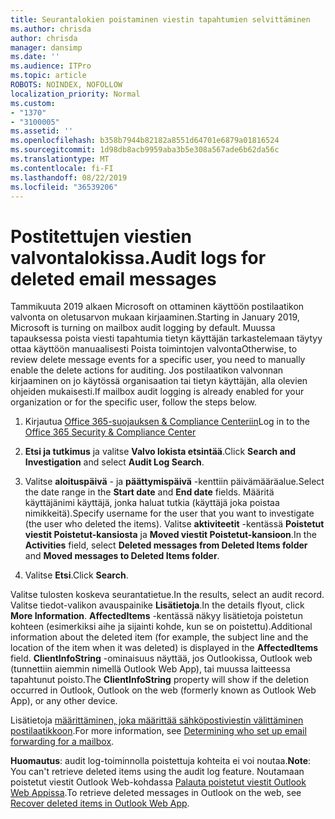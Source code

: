 ```yaml
---
title: Seurantalokien poistaminen viestin tapahtumien selvittäminen
ms.author: chrisda
author: chrisda
manager: dansimp
ms.date: ''
ms.audience: ITPro
ms.topic: article
ROBOTS: NOINDEX, NOFOLLOW
localization_priority: Normal
ms.custom:
- "1370"
- "3100005"
ms.assetid: ''
ms.openlocfilehash: b358b7944b82182a8551d64701e6879a01816524
ms.sourcegitcommit: 1d98db8acb9959aba3b5e308a567ade6b62da56c
ms.translationtype: MT
ms.contentlocale: fi-FI
ms.lasthandoff: 08/22/2019
ms.locfileid: "36539206"
---
```

# <a name="audit-logs-for-deleted-email-messages"></a><span data-ttu-id="abc7f-102">Postitettujen viestien valvontalokissa.</span><span class="sxs-lookup"><span data-stu-id="abc7f-102">Audit logs for deleted email messages</span></span>

<span data-ttu-id="abc7f-103">Tammikuuta 2019 alkaen Microsoft on ottaminen käyttöön postilaatikon valvonta on oletusarvon mukaan kirjaaminen.</span><span class="sxs-lookup"><span data-stu-id="abc7f-103">Starting in January 2019, Microsoft is turning on mailbox audit logging by default.</span></span> <span data-ttu-id="abc7f-104">Muussa tapauksessa poista viesti tapahtumia tietyn käyttäjän tarkastelemaan täytyy ottaa käyttöön manuaalisesti Poista toimintojen valvonta</span><span class="sxs-lookup"><span data-stu-id="abc7f-104">Otherwise, to review delete message events for a specific user, you need to manually enable the delete actions for auditing.</span></span> <span data-ttu-id="abc7f-105">Jos postilaatikon valvonnan kirjaaminen on jo käytössä organisaation tai tietyn käyttäjän, alla olevien ohjeiden mukaisesti.</span><span class="sxs-lookup"><span data-stu-id="abc7f-105">If mailbox audit logging is already enabled for your organization or for the specific user, follow the steps below.</span></span>

1. <span data-ttu-id="abc7f-106">Kirjautua [Office 365-suojauksen & Compliance Centeriin](https://protection.office.com/)</span><span class="sxs-lookup"><span data-stu-id="abc7f-106">Log in to the [Office 365 Security & Compliance Center](https://protection.office.com/)</span></span>

2. <span data-ttu-id="abc7f-107">**Etsi ja tutkimus** ja valitse **Valvo lokista etsintää**.</span><span class="sxs-lookup"><span data-stu-id="abc7f-107">Click **Search and Investigation** and select **Audit Log Search**.</span></span>

3. <span data-ttu-id="abc7f-108">Valitse **aloituspäivä** - ja **päättymispäivä** -kenttiin päivämääräalue.</span><span class="sxs-lookup"><span data-stu-id="abc7f-108">Select the date range in the **Start date** and **End date** fields.</span></span> <span data-ttu-id="abc7f-109">Määritä käyttäjänimi käyttäjä, jonka haluat tutkia (käyttäjä joka poistaa nimikkeitä).</span><span class="sxs-lookup"><span data-stu-id="abc7f-109">Specify username for the user that you want to investigate (the user who deleted the items).</span></span> <span data-ttu-id="abc7f-110">Valitse **aktiviteetit** -kentässä **Poistetut viestit Poistetut-kansiosta** ja **Moved viestit Poistetut-kansioon**.</span><span class="sxs-lookup"><span data-stu-id="abc7f-110">In the **Activities** field, select **Deleted messages from Deleted Items folder** and **Moved messages to Deleted Items folder**.</span></span>

4. <span data-ttu-id="abc7f-111">Valitse **Etsi**.</span><span class="sxs-lookup"><span data-stu-id="abc7f-111">Click **Search**.</span></span>

<span data-ttu-id="abc7f-112">Valitse tulosten koskeva seurantatietue.</span><span class="sxs-lookup"><span data-stu-id="abc7f-112">In the results, select an audit record.</span></span> <span data-ttu-id="abc7f-113">Valitse tiedot-valikon avauspainike **Lisätietoja**.</span><span class="sxs-lookup"><span data-stu-id="abc7f-113">In the details flyout, click **More Information**.</span></span> <span data-ttu-id="abc7f-114">**AffectedItems** -kentässä näkyy lisätietoja poistetun kohteen (esimerkiksi aihe ja sijainti kohde, kun se on poistettu).</span><span class="sxs-lookup"><span data-stu-id="abc7f-114">Additional information about the deleted item (for example, the subject line and the location of the item when it was deleted) is displayed in the **AffectedItems** field.</span></span> <span data-ttu-id="abc7f-115">**ClientInfoString** -ominaisuus näyttää, jos Outlookissa, Outlook web (tunnettiin aiemmin nimellä Outlook Web App), tai muussa laitteessa tapahtunut poisto.</span><span class="sxs-lookup"><span data-stu-id="abc7f-115">The **ClientInfoString** property will show if the deletion occurred in Outlook, Outlook on the web (formerly known as Outlook Web App), or any other device.</span></span>

<span data-ttu-id="abc7f-116">Lisätietoja [määrittäminen, joka määrittää sähköpostiviestin välittäminen postilaatikkoon](https://docs.microsoft.com/office365/securitycompliance/auditing-troubleshooting-scenarios#determining-if-a-user-deleted-email-items).</span><span class="sxs-lookup"><span data-stu-id="abc7f-116">For more information, see [Determining who set up email forwarding for a mailbox](https://docs.microsoft.com/office365/securitycompliance/auditing-troubleshooting-scenarios#determining-if-a-user-deleted-email-items).</span></span>

<span data-ttu-id="abc7f-117">**Huomautus**: audit log-toiminnolla poistettuja kohteita ei voi noutaa.</span><span class="sxs-lookup"><span data-stu-id="abc7f-117">**Note**: You can't retrieve deleted items using the audit log feature.</span></span> <span data-ttu-id="abc7f-118">Noutamaan poistetut viestit Outlook Web-kohdassa [Palauta poistetut viestit Outlook Web Appissa](https://support.office.com/article/C3D8FC15-EEEF-4F1C-81DF-E27964B7EDD4).</span><span class="sxs-lookup"><span data-stu-id="abc7f-118">To retrieve deleted messages in Outlook on the web, see [Recover deleted items in Outlook Web App](https://support.office.com/article/C3D8FC15-EEEF-4F1C-81DF-E27964B7EDD4).</span></span>
